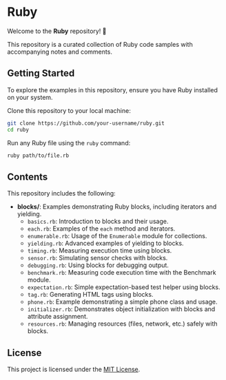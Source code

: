 # Ruby

Welcome to the **Ruby** repository! 🎉

This repository is a curated collection of Ruby code samples with accompanying notes and comments.

## Getting Started

To explore the examples in this repository, ensure you have Ruby installed on your system.

Clone this repository to your local machine:

```bash
git clone https://github.com/your-username/ruby.git
cd ruby
```

Run any Ruby file using the `ruby` command:

```bash
ruby path/to/file.rb
```

## Contents

This repository includes the following:

- **blocks/**: Examples demonstrating Ruby blocks, including iterators and yielding.
  - `basics.rb`: Introduction to blocks and their usage.
  - `each.rb`: Examples of the `each` method and iterators.
  - `enumerable.rb`: Usage of the `Enumerable` module for collections.
  - `yielding.rb`: Advanced examples of yielding to blocks.
  - `timing.rb`: Measuring execution time using blocks.
  - `sensor.rb`: Simulating sensor checks with blocks.
  - `debugging.rb`: Using blocks for debugging output.
  - `benchmark.rb`: Measuring code execution time with the Benchmark module.
  - `expectation.rb`: Simple expectation-based test helper using blocks.
  - `tag.rb`: Generating HTML tags using blocks.
  - `phone.rb`: Example demonstrating a simple phone class and usage.
  - `initializer.rb`: Demonstrates object initialization with blocks and attribute assignment.
  - `resources.rb`: Managing resources (files, network, etc.) safely with blocks.

## License

This project is licensed under the [MIT License](LICENSE).
